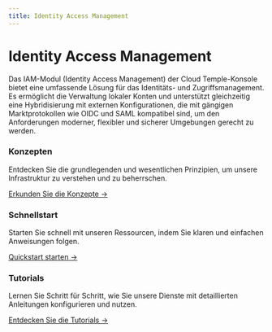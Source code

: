 ```yaml
---
title: Identity Access Management
---
```


# Identity Access Management

Das IAM-Modul (Identity Access Management) der Cloud Temple-Konsole bietet eine umfassende Lösung für das Identitäts- und Zugriffsmanagement.
Es ermöglicht die Verwaltung lokaler Konten und unterstützt gleichzeitig eine Hybridisierung mit externen Konfigurationen, die mit gängigen Marktprotokollen wie OIDC und SAML kompatibel sind, um den Anforderungen moderner, flexibler und sicherer Umgebungen gerecht zu werden.

<div class="card-grid">
  <div class="card">
    <h3>Konzepten</h3>
    <p>Entdecken Sie die grundlegenden und wesentlichen Prinzipien, um unsere Infrastruktur zu verstehen und zu beherrschen.</p>
    <a href="./concepts" class="card-link">Erkunden Sie die Konzepte &rarr;</a>
  </div>
  <div class="card">
    <h3>Schnellstart</h3>
    <p>Starten Sie schnell mit unseren Ressourcen, indem Sie klaren und einfachen Anweisungen folgen.</p>
    <a href="./quickstart" class="card-link">Quickstart starten &rarr;</a>
  </div>
    <div class="card">
    <h3>Tutorials</h3>
    <p>Lernen Sie Schritt für Schritt, wie Sie unsere Dienste mit detaillierten Anleitungen konfigurieren und nutzen.</p>
    <a href="./tutorials" class="card-link">Entdecken Sie die Tutorials &rarr;</a>
  </div>
</div>